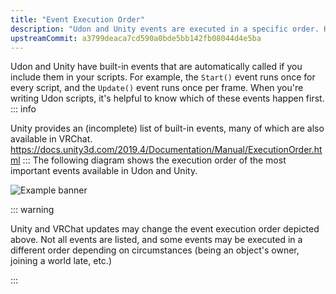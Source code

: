 ```yaml
---
title: "Event Execution Order"
description: "Udon and Unity events are executed in a specific order. Here's how!"
upstreamCommit: a3799deaca7cd590a0bde5bb142fb08044d4e5ba
---
```


Udon and Unity have built-in events that are automatically called if you include them in your scripts. For example, the `Start()` event runs once for every script, and the `Update()` event runs once per frame. When you're writing Udon scripts, it's helpful to know which of these events happen first.
::: info

Unity provides an (incomplete) list of built-in events, many of which are also available in VRChat. https://docs.unity3d.com/2019.4/Documentation/Manual/ExecutionOrder.html
:::
The following diagram shows the execution order of the most important events available in Udon and Unity.

![Example banner](/creators.vrchat.com/images/worlds/event-execution-order.svg)

::: warning

Unity and VRChat updates may change the event execution order depicted above.
Not all events are listed, and some events may be executed in a different order depending on circumstances (being an object's owner, joining a world late, etc.)

:::